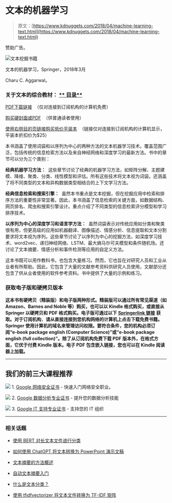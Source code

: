 # 文本的机器学习

> 原文：[https://www.kdnuggets.com/2018/04/machine-learning-text.html](https://www.kdnuggets.com/2018/04/machine-learning-text.html)

赞助广告。

![文本挖掘书籍](../Images/28ef1b62ee79b0e4b15132bfd35c7b4c.png)

文本的机器学习，Springer，2018年3月

Charu C. Aggarwal。

### **关于文本的综合教材：** [** 目录**](http://www.charuaggarwal.net/Text-Learning.pdf)

[PDF下载链接](https://rd.springer.com/book/10.1007/978-3-319-73531-3)  （仅对连接到订阅机构的计算机免费）

[购买硬封面或PDF](http://www.springer.com/us/book/9783319735306)  （供普通读者使用）

[使用右侧目的页链接购买低价平装本](https://rd.springer.com/book/10.1007/978-3-319-73531-3)  （链接仅对连接到订阅机构的计算机显示，平装本折扣价为$25）

本书涵盖了使用词袋和以序列为中心的两种方法的文本机器学习技术。覆盖范围广泛，包括传统的信息检索方法以及来自神经网络和深度学习的最新方法。书中的章节可以分为三个类别：

**经典机器学习方法：**  这些章节讨论了经典的机器学习方法，如矩阵分解、主题建模、降维、聚类、分类、线性模型和评估。所有这些技术将文本视为词袋。还涵盖了将不同类型的文本和异构数据类型相结合的上下文学习方法。

**经典信息检索和搜索引擎：**  虽然本书重点是文本挖掘，但在挖掘应用中检索和排序方法的重要性非常显著。因此，本书涵盖了信息检索的关键方面，如数据结构、网页排名、爬虫和搜索引擎设计。重点介绍了不同类型的信息检索评分模型和学习排序技术。

**以序列为中心的深度学习和语言学方法：**  虽然词袋表示对传统应用如分类和聚类很有用，但更高级的应用如机器翻译、图像描述、情感分析、信息提取和文本分割要求将文本视为序列。这些章节讨论了以序列为中心的挖掘方法，如深度学习技术、word2vec、递归神经网络、LSTM、最大熵马尔可夫模型和条件随机场。还讨论了文本摘要、情感分析和事件检测等应用的自定义方法。

这本书既可以用作教科书，也包含大量练习。然而，它也旨在对研究人员和工业从业者有所帮助。因此，它包含了大量的文献参考资料供研究人员使用，文献部分还包含了供从业者使用的软件参考资料。书中提供了大量的示例和练习。

### **获取电子版和硬拷贝版本**

**这本书有硬拷贝（精装版）和电子版两种形式。精装版可以通过所有常见渠道（如 Amazon、Barnes and Noble 等）购买，也可以以 Kindle 格式购买，或直接从 Springer 以硬拷贝和 PDF 格式购买。电子版可通过以下** [**Springerlink 链接**](https://rd.springer.com/book/10.1007/978-3-319-73531-3) **获取。对于订阅机构**，**请从直接连接到您机构网络的计算机上点击下载免费书籍。** **Springer 使用计算机的域名来管理访问权限。要符合条件，您的机构必须订阅“e-book package english (Computer Science)”或“e-book package english (full collection)”。除了从订阅机构免费下载 PDF 版本外，在格式方面，它优于付费 Kindle 版本。电子 PDF 包含嵌入链接，您也可以在 Kindle 阅读器上加载。**

* * *

## 我们的前三大课程推荐

![](../Images/0244c01ba9267c002ef39d4907e0b8fb.png) 1\. [Google 网络安全证书](https://www.kdnuggets.com/google-cybersecurity) - 快速入门网络安全职业。

![](../Images/e225c49c3c91745821c8c0368bf04711.png) 2\. [Google 数据分析专业证书](https://www.kdnuggets.com/google-data-analytics) - 提升您的数据分析技能

![](../Images/0244c01ba9267c002ef39d4907e0b8fb.png) 3\. [Google IT 支持专业证书](https://www.kdnuggets.com/google-itsupport) - 支持您的 IT 组织

* * *

### 相关话题

+   [使用 BERT 对长文本文件进行分类](https://www.kdnuggets.com/2022/02/classifying-long-text-documents-bert.html)

+   [如何使用 ChatGPT 将文本转换为 PowerPoint 演示文稿](https://www.kdnuggets.com/2023/08/chatgpt-convert-text-powerpoint-presentation.html)

+   [文本摘要的方法概述](https://www.kdnuggets.com/2019/01/approaches-text-summarization-overview.html)

+   [自动文本摘要入门](https://www.kdnuggets.com/2019/11/getting-started-automated-text-summarization.html)

+   [什么是文本分类？](https://www.kdnuggets.com/2022/07/text-classification.html)

+   [使用 tfidfvectorizer 将文本文件转换为 TF-IDF 矩阵](https://www.kdnuggets.com/2022/09/convert-text-documents-tfidf-matrix-tfidfvectorizer.html)
